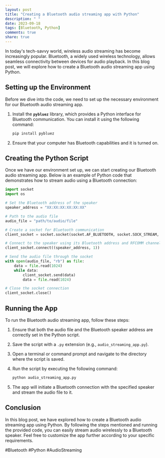 ```yaml
---
layout: post
title: "Creating a Bluetooth audio streaming app with Python"
description: " "
date: 2023-09-18
tags: [Bluetooth, Python]
comments: true
share: true
---
```


In today's tech-savvy world, wireless audio streaming has become increasingly popular. Bluetooth, a widely used wireless technology, allows seamless connectivity between devices for audio playback. In this blog post, we will explore how to create a Bluetooth audio streaming app using Python.

## Setting up the Environment

Before we dive into the code, we need to set up the necessary environment for our Bluetooth audio streaming app.

1. Install the **`pybluez`** library, which provides a Python interface for Bluetooth communication. You can install it using the following command:

   ```bash
   pip install pybluez
   ```

2. Ensure that your computer has Bluetooth capabilities and it is turned on.

## Creating the Python Script

Once we have our environment set up, we can start creating our Bluetooth audio streaming app. Below is an example of Python code that demonstrates how to stream audio using a Bluetooth connection:

```python
import socket
import os

# Set the Bluetooth address of the speaker
speaker_address = "XX:XX:XX:XX:XX:XX"

# Path to the audio file
audio_file = "path/to/audio/file"

# Create a socket for Bluetooth communication
client_socket = socket.socket(socket.AF_BLUETOOTH, socket.SOCK_STREAM, socket.BTPROTO_RFCOMM)

# Connect to the speaker using its Bluetooth address and RFCOMM channel
client_socket.connect((speaker_address, 1))

# Send the audio file through the socket
with open(audio_file, "rb") as file:
    data = file.read(1024)
    while data:
        client_socket.send(data)
        data = file.read(1024)

# Close the socket connection
client_socket.close()
```

## Running the App

To run the Bluetooth audio streaming app, follow these steps:

1. Ensure that both the audio file and the Bluetooth speaker address are correctly set in the Python script.

2. Save the script with a `.py` extension (e.g., `audio_streaming_app.py`).

3. Open a terminal or command prompt and navigate to the directory where the script is saved.

4. Run the script by executing the following command:

   ```bash
   python audio_streaming_app.py
   ```

5. The app will initiate a Bluetooth connection with the specified speaker and stream the audio file to it.

## Conclusion

In this blog post, we have explored how to create a Bluetooth audio streaming app using Python. By following the steps mentioned and running the provided code, you can easily stream audio wirelessly to a Bluetooth speaker. Feel free to customize the app further according to your specific requirements.

#Bluetooth #Python #AudioStreaming